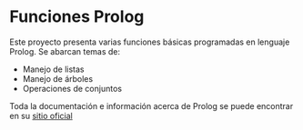 # Funciones Prolog

Este proyecto presenta varias funciones básicas programadas en lenguaje Prolog. Se abarcan temas de:
* Manejo de listas
* Manejo de árboles
* Operaciones de conjuntos

Toda la documentación e información acerca de Prolog se puede encontrar en su [sitio oficial](http://www.swi-prolog.org/)
